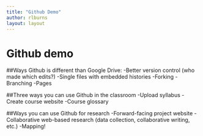 ```yaml
---
title: "Github Demo"
author: rlburns
layout: layout
---
```

# Github demo 

##Ways Github is different than Google Drive:
-Better version control (who made which edits?)
-Single files with embedded histories
-Forking
-Branching
-Pages

##Three ways you can use Github in the classroom
-Upload syllabus
-Create course website
-Course glossary

##Ways you can use Github for research
-Forward-facing project website
-Collaborative web-based research (data collection, collaborative writing, etc.)
-Mapping! 
